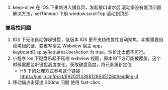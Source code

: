 1. keep-alive 在 IOS 下重新进入缓存页，发起接口请求后 滚动条没有置顶问题
   解决方法，setTimeout 下用 window.scrollTop 滚动到顶部

### 兼容性问题

1. IOS 下无法自动弹起键盘，低版本 IOS 更不支持改属性自动聚焦，如果需要自动唤起的话，要重写宿主 Webview 宿主 app，keyboardDisplayRequiresUserAction 为 true。性价比太低不可行。
2. 小程序 ios 下键盘吊起不压缩 webview 视图，原本的下方可能被覆盖，这个时候需要监听键盘高度变化，获取键盘高度，将元素重新定位
   - H5 下的处理方式参考这个链接：https://juejin.cn/post/6920014388128645128#heading-4
3. 移动端点击穿透 300ms 问题 使用 fast-click
